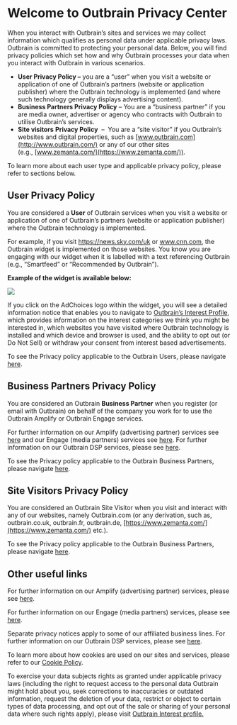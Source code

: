 **Welcome to Outbrain Privacy Center**
======================================

When you interact with Outbrain’s sites and services we may collect information which qualifies as personal data under applicable privacy laws. Outbrain is committed to protecting your personal data. Below, you will find privacy policies which set how and why Outbrain processes your data when you interact with Outbrain in various scenarios.  

* **User Privacy Policy –** you are a “user” when you visit a website or application of one of Outbrain’s partners (website or application publisher) where the Outbrain technology is implemented (and where such technology generally displays advertising content). 
* **Business Partners Privacy Policy** – You are a “business partner” if you are media owner, advertiser or agency who contracts with Outbrain to utilise Outbrain’s services. 
* **Site visitors** **Privacy Policy**  –  You are a “site visitor” if you Outbrain’s websites and digital properties, such as [www.outbrain.com](http://www.outbrain.com/) or any of our other sites (e.g., [www.zemanta.com/](https://www.zemanta.com/)).

To learn more about each user type and applicable privacy policy, please refer to sections below.

User Privacy Policy
-------------------

You are considered a **User** of Outbrain services when you visit a website or application of one of Outbrain’s partners (website or application publisher) where the Outbrain technology is implemented. 

For example, if you visit https://news.sky.com/uk or www.cnn.com, the Outbrain widget is implemented on those websites. You know you are engaging with our widget when it is labelled with a text referencing Outbrain (e.g., “Smartfeed” or “Recommended by Outbrain”). 

**Example of the widget is available below:**

![](https://www2.outbrain.com/privacy/wp-content/uploads/2021/11/SJ4v1w7y7-1.png)

If you click on the AdChoices logo within the widget, you will see a detailed information notice that enables you to navigate to [Outbrain’s Interest Profile](https://my.outbrain.com/recommendations-settings/?utm_source=www.outbrain.com%2Fprivacy%2Fwp-admin%2Fpost.php%3Fpost%3D940%26action%3Dedit), which provides information on the interest categories we think you might be interested in, which websites you have visited where Outbrain technology is installed and which device and browser is used, and the ability to opt out (or Do Not Sell) or withdraw your consent from interest based advertisements.

To see the Privacy policy applicable to the Outbrain Users, please navigate [here](https://www.outbrain.com/privacy/user-policy/).

Business Partners Privacy Policy
--------------------------------

You are considered an Outbrain **Business Partner** when you register (or email with Outbrain) on behalf of the company you work for to use the Outbrain Amplify or Outbrain Engage services.

For further information on our Amplify (advertising partner) services see [here](https://www.outbrain.com/advertisers/) and our Engage (media partners) services see [here](https://www.outbrain.com/publishers/). For further information on our Outbrain DSP services, please see [here](https://www.zemanta.com/).

To see the Privacy policy applicable to the Outbrain Business Partners, please navigate [here](https://www.outbrain.com/privacy/business-partner-policy).

Site Visitors Privacy Policy
----------------------------

You are considered an Outbrain Site Visitor when you visit and interact with any of our websites, namely Outbrain.com (or any derivation, such as, outbrain.co.uk, outbrain.fr, outbrain.de, [https://www.zemanta.com/](https://www.zemanta.com/) etc.).

To see the Privacy policy applicable to the Outbrain Business Partners, please navigate [here](https://www.outbrain.com/privacy/site-visitor-policy/).

Other useful links
------------------

For further information on our Amplify (advertising partner) services, please see [here](https://www.outbrain.com/advertisers/).

For further information on our Engage (media partners) services, please see [here](https://www.outbrain.com/publishers/). 

Separate privacy notices apply to some of our affiliated business lines. For further information on our Outbrain DSP services, please see [here](https://www.zemanta.com/). 

To learn more about how cookies are used on our sites and services, please refer to our [Cookie Policy](https://www.outbrain.com/privacy/cookies/). 

To exercise your data subjects rights as granted under applicable privacy laws (including the right to request access to the personal data Outbrain might hold about you, seek corrections to inaccuracies or outdated information, request the deletion of your data, restrict or object to certain types of data processing, and opt out of the sale or sharing of your personal data where such rights apply), please visit [Outbrain Interest profile.](https://my.outbrain.com/recommendations-settings/home)